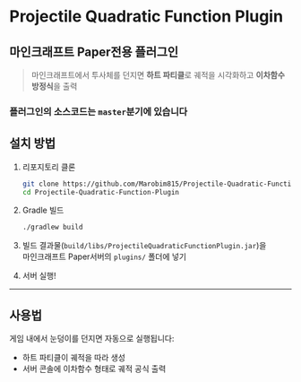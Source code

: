 # Projectile Quadratic Function Plugin
## 마인크래프트 Paper전용 플러그인

> 마인크래프트에서 투사체를 던지면 **하트 파티클**로 궤적을 시각화하고 **이차함수 방정식**을 출력

### 플러그인의 소스코드는 `master`분기에 있습니다

## 설치 방법

1. 리포지토리 클론

    ```bash
    git clone https://github.com/Marobim815/Projectile-Quadratic-Function-Plugin.git
    cd Projectile-Quadratic-Function-Plugin
    ```

2. Gradle 빌드

    ```bash
    ./gradlew build
    ```

3. 빌드 결과물(`build/libs/ProjectileQuadraticFunctionPlugin.jar`)을  
   마인크래프트 Paper서버의 `plugins/` 폴더에 넣기

4. 서버 실행!


---

## 사용법

게임 내에서 눈덩이를 던지면 자동으로 실행됩니다:

- 하트 파티클이 궤적을 따라 생성
- 서버 콘솔에 이차함수 형태로 궤적 공식 출력